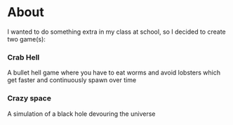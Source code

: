 # About
I wanted to do something extra in my class at school, so I decided to create two game\(s\):

### Crab Hell

A bullet hell game where you have to eat worms and avoid lobsters which  get faster and continuously spawn over time

### Crazy space

A simulation of a black hole devouring the universe

